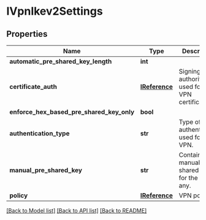# IVpnIkev2Settings

## Properties
Name | Type | Description | Notes
------------ | ------------- | ------------- | -------------
**automatic_pre_shared_key_length** | **int** |  | [optional] 
**certificate_auth** | [**IReference**](IReference.md) | Signing authority used for the VPN certificate. | [optional] 
**enforce_hex_based_pre_shared_key_only** | **bool** |  | [optional] 
**authentication_type** | **str** | Type of authentication used for the VPN. | [optional] 
**manual_pre_shared_key** | **str** | Contains the manual pre-shared key for the VPN, if any. | [optional] 
**policy** | [**IReference**](IReference.md) | VPN policy. | [optional] 

[[Back to Model list]](../README.md#documentation-for-models) [[Back to API list]](../README.md#documentation-for-api-endpoints) [[Back to README]](../README.md)


